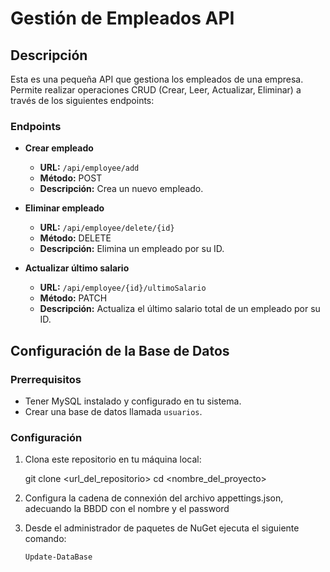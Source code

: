 # Gestión de Empleados API

## Descripción

Esta es una pequeña API que gestiona los empleados de una empresa. Permite realizar operaciones CRUD (Crear, Leer, Actualizar, Eliminar) a través de los siguientes endpoints:

### Endpoints

- **Crear empleado**
  - **URL:** `/api/employee/add`
  - **Método:** POST
  - **Descripción:** Crea un nuevo empleado.

- **Eliminar empleado**
  - **URL:** `/api/employee/delete/{id}`
  - **Método:** DELETE
  - **Descripción:** Elimina un empleado por su ID.

- **Actualizar último salario**
  - **URL:** `/api/employee/{id}/ultimoSalario`
  - **Método:** PATCH
  - **Descripción:** Actualiza el último salario total de un empleado por su ID.

## Configuración de la Base de Datos

### Prerrequisitos

- Tener MySQL instalado y configurado en tu sistema.
- Crear una base de datos llamada `usuarios`.

### Configuración

1. Clona este repositorio en tu máquina local:

   git clone <url_del_repositorio>
   cd <nombre_del_proyecto>

2. Configura la cadena de connexión del archivo appettings.json, adecuando la BBDD con el nombre y el password

3. Desde el administrador de paquetes de NuGet ejecuta el siguiente comando:

	`Update-DataBase`

